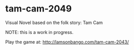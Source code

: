 # tam-cam-2049
Visual Novel based on the folk story: Tam Cam

NOTE: this is a work in progress.

Play the game at: http://lamsonbango.com/tam-cam-2043/
